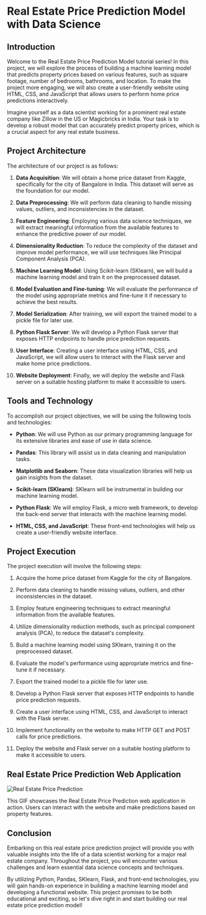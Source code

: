 # Real Estate Price Prediction Model with Data Science

## Introduction

Welcome to the Real Estate Price Prediction Model tutorial series! In this project, we will explore the process of building a machine learning model that predicts property prices based on various features, such as square footage, number of bedrooms, bathrooms, and location. To make the project more engaging, we will also create a user-friendly website using HTML, CSS, and JavaScript that allows users to perform home price predictions interactively.

Imagine yourself as a data scientist working for a prominent real estate company like Zillow in the US or Magicbricks in India. Your task is to develop a robust model that can accurately predict property prices, which is a crucial aspect for any real estate business.

## Project Architecture

The architecture of our project is as follows:

1. **Data Acquisition**: We will obtain a home price dataset from Kaggle, specifically for the city of Bangalore in India. This dataset will serve as the foundation for our model.

2. **Data Preprocessing**: We will perform data cleaning to handle missing values, outliers, and inconsistencies in the dataset.

3. **Feature Engineering**: Employing various data science techniques, we will extract meaningful information from the available features to enhance the predictive power of our model.

4. **Dimensionality Reduction**: To reduce the complexity of the dataset and improve model performance, we will use techniques like Principal Component Analysis (PCA).

5. **Machine Learning Model**: Using Scikit-learn (SKlearn), we will build a machine learning model and train it on the preprocessed dataset.

6. **Model Evaluation and Fine-tuning**: We will evaluate the performance of the model using appropriate metrics and fine-tune it if necessary to achieve the best results.

7. **Model Serialization**: After training, we will export the trained model to a pickle file for later use.

8. **Python Flask Server**: We will develop a Python Flask server that exposes HTTP endpoints to handle price prediction requests.

9. **User Interface**: Creating a user interface using HTML, CSS, and JavaScript, we will allow users to interact with the Flask server and make home price predictions.

10. **Website Deployment**: Finally, we will deploy the website and Flask server on a suitable hosting platform to make it accessible to users.

## Tools and Technology

To accomplish our project objectives, we will be using the following tools and technologies:

- **Python**: We will use Python as our primary programming language for its extensive libraries and ease of use in data science.

- **Pandas**: This library will assist us in data cleaning and manipulation tasks.

- **Matplotlib and Seaborn**: These data visualization libraries will help us gain insights from the dataset.

- **Scikit-learn (SKlearn)**: SKlearn will be instrumental in building our machine learning model.

- **Python Flask**: We will employ Flask, a micro web framework, to develop the back-end server that interacts with the machine learning model.

- **HTML, CSS, and JavaScript**: These front-end technologies will help us create a user-friendly website interface.

## Project Execution

The project execution will involve the following steps:

1. Acquire the home price dataset from Kaggle for the city of Bangalore.

2. Perform data cleaning to handle missing values, outliers, and other inconsistencies in the dataset.

3. Employ feature engineering techniques to extract meaningful information from the available features.

4. Utilize dimensionality reduction methods, such as principal component analysis (PCA), to reduce the dataset's complexity.

5. Build a machine learning model using SKlearn, training it on the preprocessed dataset.

6. Evaluate the model's performance using appropriate metrics and fine-tune it if necessary.

7. Export the trained model to a pickle file for later use.

8. Develop a Python Flask server that exposes HTTP endpoints to handle price prediction requests.

9. Create a user interface using HTML, CSS, and JavaScript to interact with the Flask server.

10. Implement functionality on the website to make HTTP GET and POST calls for price predictions.

11. Deploy the website and Flask server on a suitable hosting platform to make it accessible to users.

## Real Estate Price Prediction Web Application

![Real Estate Price Prediction](https://drive.google.com/uc?id=1KhpSCoA6Nt_KIn1gOVtUYgzhJ-UR6vEa)

This GIF showcases the Real Estate Price Prediction web application in action. Users can interact with the website and make predictions based on property features.

## Conclusion

Embarking on this real estate price prediction project will provide you with valuable insights into the life of a data scientist working for a major real estate company. Throughout the project, you will encounter various challenges and learn essential data science concepts and techniques.

By utilizing Python, Pandas, SKlearn, Flask, and front-end technologies, you will gain hands-on experience in building a machine learning model and developing a functional website. This project promises to be both educational and exciting, so let's dive right in and start building our real estate price prediction model!


